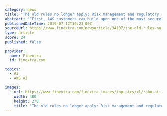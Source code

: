 ```yaml
---
category: news
title: "The old rules no longer apply: Risk management and regulatory reporting in the cloud"
abstract: "“First, AWS customers can build upon one of the most secure cloud ... Traditionally, FIs have found making effective use of artificial intelligence (AI) and machine learning (ML) models challenging, but today they are using the cloud to optimize existing ..."
publishedDateTime: 2019-07-12T16:23:00Z
sourceUrl: https://www.finextra.com/newsarticle/34107/the-old-rules-no-longer-apply-risk-management-and-regulatory-reporting-in-the-cloud
type: article
score: 24
published: false

provider:
  name: Finextra
  id: finextra.com

topics:
  - AI
  - AWS AI

images:
  - url: https://www.finextra.com/finextra-images/top_pics/xl/robo-ai.jpg
    width: 480
    height: 270
    title: "The old rules no longer apply: Risk management and regulatory reporting in the cloud"
---
```

